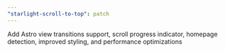```yaml
---
"starlight-scroll-to-top": patch
---
```


Add Astro view transitions support, scroll progress indicator, homepage detection, improved styling, and performance optimizations

